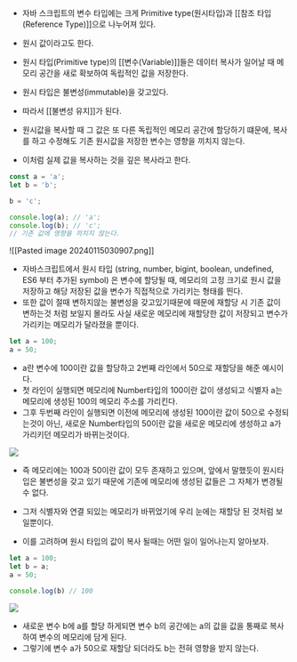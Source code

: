 - 자바 스크립트의 변수 타입에는 크게 Primitive type(원시타입)과 [[참조 타입(Reference Type)]]으로 나누어져 있다. 
- 원시 값이라고도 한다.

- 원시 타입(Primitive type)의 [[변수(Variable)]]들은 데이터 복사가 일어날 때 메모리 공간을 새로 확보하여 독립적인 값을 저장한다. 
- 원시 타입은 불변성(immutable)을 갖고있다.
- 따라서 [[불변성 유지]]가 된다.

- 원시값을 복사할 때 그 값은 또 다른 독립적인 메모리 공간에 할당하기 떄문에, 복사를 하고 수정해도 기존 원시값을 저장한 변수는 영향을 끼치지 않는다.
- 이처럼 실제 값을 복사하는 것을 깊은 복사라고 한다.

```js
const a = 'a';
let b = 'b';

b = 'c';

console.log(a); // 'a';
console.log(b); // 'c';
// 기존 값에 영향을 끼치지 않는다.
```


![[Pasted image 20240115030907.png]]

- 자바스크립트에서 원시 타입 (string, number, bigint, boolean, undefined, ES6 부터 추가된 symbol) 은 변수에 할당될 때, 메모리의 고정 크기로 원시 값을 저장하고 해당 저장된 값을 변수가 직접적으로 가리키는 형태를 띈다. 
- 또한 값이 절때 변하지않는 불변성을 갖고있기때문에 때문에 재할당 시 기존 값이 변하는것 처럼 보일지 몰라도 사실 새로운 메모리에 재할당한 값이 저장되고 변수가 가리키는 메모리가 달라졌을 뿐이다.


```jsx
let a = 100;
a = 50;
```

- a란 변수에 100이란 값을 할당하고 2번째 라인에서 50으로 재할당을 해준 예시이다. 
- 첫 라인이 실행되면 메모리에 Number타입의 100이란 값이 생성되고 식별자 a는 메모리에 생성된 100의 메모리 주소를 가리킨다.
- 그후 두번째 라인이 실행되면 이전에 메모리에 생성된 100이란 값이 50으로 수정되는것이 아닌, 새로운 Number타입의 50이란 값을 새로운 메모리에 생성하고 a가 가리키던 메모리가 바뀌는것이다.  

![](https://velog.velcdn.com/images%2Fnomadhash%2Fpost%2F5e197937-108e-4f9c-8be8-0c8c04d3fe8e%2F%E1%84%89%E1%85%B3%E1%84%8F%E1%85%B3%E1%84%85%E1%85%B5%E1%86%AB%E1%84%89%E1%85%A3%E1%86%BA%202020-09-16%20%E1%84%8B%E1%85%A9%E1%84%92%E1%85%AE%207.02.57.png)

- 즉 메모리에는 100과 50이란 값이 모두 존재하고 있으며, 앞에서 말했듯이 원시타입은 불변성을 갖고 있기 때문에 기존에 메모리에 생성된 값들은 그 자체가 변경될 수 없다. 
- 그저 식별자와 연결 되있는 메모리가 바뀌었기에 우리 눈에는 재할당 된 것처럼 보일뿐이다.

- 이를 고려하며 원시 타입의 값이 복사 될때는 어떤 일이 일어나는지 알아보자.

```jsx
let a = 100;
let b = a;
a = 50;

console.log(b) // 100
```

![](https://velog.velcdn.com/images%2Fnomadhash%2Fpost%2F4c48d687-2e50-42d0-a72a-28058f114cd1%2F%E1%84%89%E1%85%B3%E1%84%8F%E1%85%B3%E1%84%85%E1%85%B5%E1%86%AB%E1%84%89%E1%85%A3%E1%86%BA%202020-09-18%20%E1%84%8B%E1%85%A9%E1%84%92%E1%85%AE%204.01.34.png)

- 새로운 변수 b에 a를 할당 하게되면 변수 b의 공간에는 a의 값을 값을 통째로 복사하여 변수의 메모리에 담게 된다. 
- 그렇기에 변수 a가 50으로 재할당 되더라도 b는 전혀 영향을 받지 않는다.